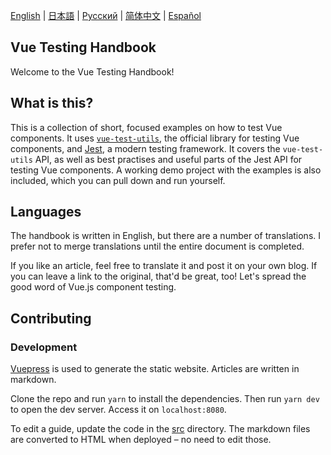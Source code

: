 [English](https://github.com/lmiller1990/vue-testing-handbook#vue-testing-handbook) | [日本語](https://github.com/lmiller1990/vue-testing-handbook/blob/master/src/ja/README.md) | [Русский](https://github.com/webistomin/vue-testing-handbook/blob/master/README.ru.md) | [简体中文](https://github.com/tonylua/vue-testing-handbook/blob/master/README.zh-CN.md) | [Español](https://github.com/tonylua/vue-testing-handbook/blob/master/README.es.md)

## Vue Testing Handbook

Welcome to the Vue Testing Handbook!

## What is this?

This is a collection of short, focused examples on how to test Vue components. It uses [`vue-test-utils`](https://github.com/vuejs/vue-test-utils), the official library for testing Vue components, and [Jest](https://jestjs.io/), a modern testing framework. It covers the `vue-test-utils` API, as well as best practises and useful parts of the Jest API for testing Vue components. A working demo project with the examples is also included, which you can pull down and run yourself.

## Languages

The handbook is written in English, but there are a number of translations. I prefer not to merge translations until the entire document is completed.

If you like an article, feel free to translate it and post it on your own blog. If you can leave a link to the original, that'd be great, too! Let's spread the good word of Vue.js component testing.

## Contributing 

### Development

[Vuepress](https://vuepress.vuejs.org/) is used to generate the static website. Articles are written in markdown.

Clone the repo and run `yarn` to install the dependencies. Then run `yarn dev` to open the dev server. Access it on `localhost:8080`.

To edit a guide, update the code in the [src](https://github.com/lmiller1990/vue-testing-handbook/tree/master/src) directory. The markdown files are converted to HTML when deployed – no need to edit those.
